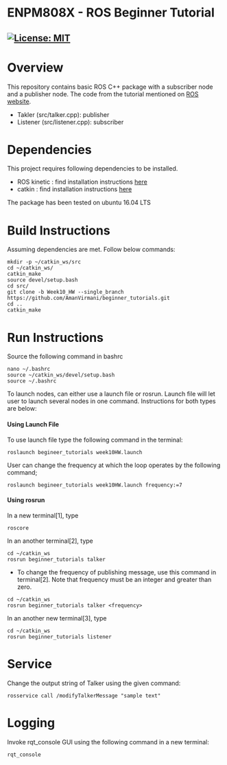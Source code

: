 # ENPM808X - ROS Beginner Tutorial

[![License: MIT](https://img.shields.io/badge/License-MIT-green.svg)](https://opensource.org/licenses/MIT)
---

# Overview
This repository contains basic ROS C++ package with a subscriber node and a publisher node. The code from the tutorial mentioned on [ROS website](http://wiki.ros.org/ROS/Tutorials/WritingPublisherSubscriber%28c%2B%2B%29). 
- Takler (src/talker.cpp): publisher
- Listener (src/listener.cpp): subscriber

# Dependencies 
This project requires following dependencies to be installed.
- ROS kinetic : find installation instructions [here](http://wiki.ros.org/kinetic/Installation/Ubuntu) 
- catkin : find installation instructions [here](http://wiki.ros.org/catkin?distro=indigo#Installing_catkin)

The package has been tested on ubuntu 16.04 LTS

# Build Instructions 
Assuming dependencies are met. Follow below commands:


```
mkdir -p ~/catkin_ws/src
cd ~/catkin_ws/
catkin_make
source devel/setup.bash
cd src/
git clone -b Week10_HW --single_branch https://github.com/AmanVirmani/beginner_tutorials.git
cd ..
catkin_make
```

# Run Instructions 
Source the following command in bashrc

```
nano ~/.bashrc
source ~/catkin_ws/devel/setup.bash
source ~/.bashrc
```
To launch nodes, can either use a launch file or rosrun. Launch file will let user to launch several nodes in one command. Instructions for both types are below: 

#### Using Launch File
To use launch file type the following command in the terminal:
```
roslaunch begineer_tutorials week10HW.launch
```
User can change the frequency at which the loop operates by the following command;
```
roslaunch begineer_tutorials week10HW.launch frequency:=7
```

#### Using rosrun
In a new terminal[1], type 
```
roscore
```
In an another terminal[2], type
```
cd ~/catkin_ws
rosrun beginner_tutorials talker
```
- To change the frequency of publishing message, use this command in terminal[2]. Note that frequency must be an integer and greater than zero.
```
cd ~/catkin_ws
rosrun beginner_tutorials talker <frequency>
```

In an another new terminal[3], type 
```
cd ~/catkin_ws
rosrun beginner_tutorials listener
```

# Service

Change the output string of Talker using the given command:
```
rosservice call /modifyTalkerMessage "sample text"
```

# Logging
Invoke rqt_console GUI using the following command in a new terminal: 
```
rqt_console
```
